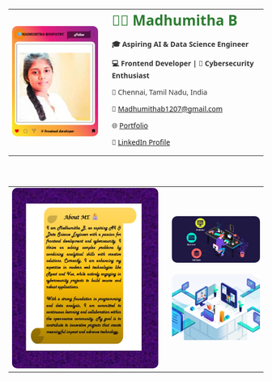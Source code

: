 <!-- Profile section in table layout -->
<table>
  <tr>
    <td>
      <img src="https://github.com/Madhu1207-coder/Madhumitha-B/blob/main/Profile.gif" alt="Madhumitha Boopathy Instagram Style" width="300" style="border-radius: 10px;" />
    </td>
    <td style="vertical-align: top; padding-left: 20px; font-family: 'Segoe UI', Tahoma, Geneva, Verdana, sans-serif; color: #333;">
      <h1 style="margin-top: 0; color:#2E7D32;">👩‍💻 Madhumitha B</h1>
      <p><strong>🎓 Aspiring AI & Data Science Engineer</strong></p>
      <p><strong>💻 Frontend Developer | 🔐 Cybersecurity Enthusiast</strong></p>
      <p>📍 Chennai, Tamil Nadu, India</p>
      <p>📧 <a href="mailto:Madhumithab1207@gmail.com">Madhumithab1207@gmail.com</a></p>
      <p>🌐 <a href="https://sites.google.com/view/madhumitha-b/project-page" target="_blank">Portfolio</a></p>
      <p>🔗 <a href="https://www.linkedin.com/in/madhumitha-b-a545a525b?utm_source=share&utm_campaign=share_via&utm_content=profile&utm_medium=android_app">LinkedIn Profile</a></p>
    </td>
  </tr>
</table>

<!-- About Me and GIFs in same row -->
<table style="margin-top: 30px;">
</table>
<table style="margin-top: 30px;">
  <tr>
    <td>
      <img src="https://github.com/Madhu1207-coder/Madhumitha-B/blob/main/about%20me%20.jpg" alt="About Me Scroll" width="500" style="border-radius: 10px;" />
    </td>
    <td style="padding-left: 20px;">
      <img src="https://raw.githubusercontent.com/Madhu1207-coder/Madhumitha-B/main/frontend.gif" width="300" style="border-radius: 10px; margin-bottom: 20px;" />
      <br/>
      <img src="https://raw.githubusercontent.com/Madhu1207-coder/Madhumitha-B/main/cyber.gif" width="300" style="border-radius: 10px;" />
    </td>
  </tr>
</table>
